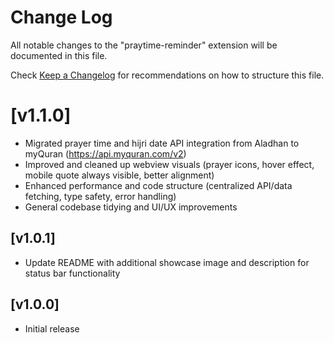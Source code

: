 
# Change Log

All notable changes to the "praytime-reminder" extension will be documented in this file.

Check [Keep a Changelog](http://keepachangelog.com/) for recommendations on how to structure this file.

# [v1.1.0]

- Migrated prayer time and hijri date API integration from Aladhan to myQuran (https://api.myquran.com/v2)
- Improved and cleaned up webview visuals (prayer icons, hover effect, mobile quote always visible, better alignment)
- Enhanced performance and code structure (centralized API/data fetching, type safety, error handling)
- General codebase tidying and UI/UX improvements


## [v1.0.1]

- Update README with additional showcase image and description for status bar functionality

## [v1.0.0]

- Initial release